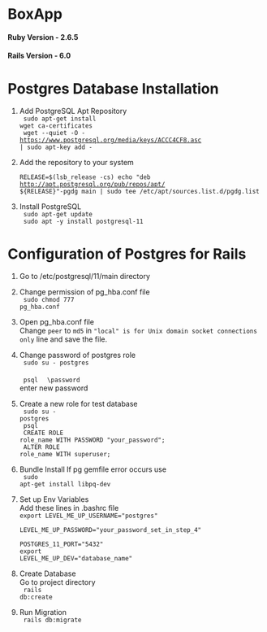 # BoxApp
<h4> Ruby Version - 2.6.5 </h4>
<h4> Rails Version - 6.0 </h4>

# Postgres Database Installation

1. Add PostgreSQL Apt Repository </br>
  <code> sudo apt-get install wget ca-certificates </code></br>
  <code> wget --quiet -O - https://www.postgresql.org/media/keys/ACCC4CF8.asc | sudo apt-key add - </code>
2. Add the repository to your system </br>
  <code> RELEASE=$(lsb_release -cs)
echo "deb http://apt.postgresql.org/pub/repos/apt/ ${RELEASE}"-pgdg main | sudo tee  /etc/apt/sources.list.d/pgdg.list </code>
  
3. Install PostgreSQL </br>
  <code> sudo apt-get update </code></br>
  <code> sudo apt -y install postgresql-11 </code> </br>
  
# Configuration of Postgres for Rails

1. Go to /etc/postgresql/11/main directory
2. Change permission of pg_hba.conf file </br>
  <code> sudo chmod 777 pg_hba.conf </code>
3. Open pg_hba.conf file </br>
  Change <code>peer</code> to <code>md5</code> in <code>"local" is for Unix domain socket connections only</code> line and save the file.
  
4. Change password of postgres role </br>
  <code> sudo su - postgres </code> </br>
  <code> psql </code>
  <code> \password </code></br>
  enter new password
  
5. Create a new role for test database </br>
  <code> sudo su - postgres </code> </br>
  <code> psql </code>  </br>
  <code> CREATE ROLE role_name WITH PASSWORD "your_password"; </code> </br>
  <code> ALTER ROLE role_name WITH superuser; </code> </br>
  
6. Bundle Install 
    If pg gemfile error occurs use </br>
    <code> sudo apt-get install libpq-dev </code>

7. Set up Env Variables </br>
   Add these lines in .bashrc file </br>
   <code>export LEVEL_ME_UP_USERNAME="postgres"</code></br>
   <code> LEVEL_ME_UP_PASSWORD="your_password_set_in_step_4" </code></br>
   <code> POSTGRES_11_PORT="5432"</code></br>
   <code>export LEVEL_ME_UP_DEV="database_name"</code></br>
  
8. Create Database </br>
    Go to project directory </br>
    <code> rails db:create </code>

9. Run Migration </br>
    <code> rails db:migrate </code>
